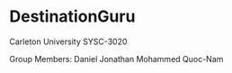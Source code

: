 DestinationGuru
===============

Carleton University
SYSC-3020 

Group Members: 
Daniel 
Jonathan
Mohammed
Quoc-Nam
